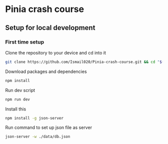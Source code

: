 # Pinia crash course

## Setup for local development

### First time setup

Clone the repository to your device and cd into it
``` bash 
git clone https://github.com/Ismail020/Pinia-crash-course.git && cd "$(basename "$_" .git)"
```

Download packages and dependencies
```bash
npm install
```

Run dev script
```bash
npm run dev
```

Install this
```bash
npm install -g json-server 
```

Run command to set up json file as server
```bash
json-server -w ./data/db.json  
```